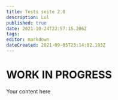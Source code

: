 ```yaml
---
title: Tests seite 2.0
description: Lul
published: true
date: 2021-10-24T22:57:15.206Z
tags: 
editor: markdown
dateCreated: 2021-09-05T23:14:02.193Z
---
```


# WORK IN PROGRESS
Your content here